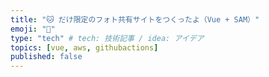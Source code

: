 ```yaml
---
title: "🐱 だけ限定のフォト共有サイトをつくったよ（Vue + SAM）"
emoji: "🐾"
type: "tech" # tech: 技術記事 / idea: アイデア
topics: [vue, aws, githubactions]
published: false
---
```



